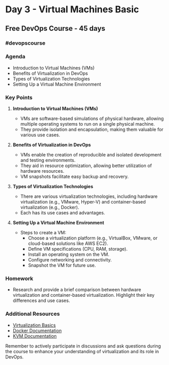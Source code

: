 # Day 3 - Virtual Machines Basic
## Free DevOps Course - 45 days
### #devopscourse

### Agenda
- Introduction to Virtual Machines (VMs)
- Benefits of Virtualization in DevOps
- Types of Virtualization Technologies
- Setting Up a Virtual Machine Environment

### Key Points
1. **Introduction to Virtual Machines (VMs)**
   - VMs are software-based simulations of physical hardware, allowing multiple operating systems to run on a single physical machine.
   - They provide isolation and encapsulation, making them valuable for various use cases.

2. **Benefits of Virtualization in DevOps**
   - VMs enable the creation of reproducible and isolated development and testing environments.
   - They aid in resource optimization, allowing better utilization of hardware resources.
   - VM snapshots facilitate easy backup and recovery.

3. **Types of Virtualization Technologies**
   - There are various virtualization technologies, including hardware virtualization (e.g., VMware, Hyper-V) and container-based virtualization (e.g., Docker).
   - Each has its use cases and advantages.

4. **Setting Up a Virtual Machine Environment**
   - Steps to create a VM:
     - Choose a virtualization platform (e.g., VirtualBox, VMware, or cloud-based solutions like AWS EC2).
     - Define VM specifications (CPU, RAM, storage).
     - Install an operating system on the VM.
     - Configure networking and connectivity.
     - Snapshot the VM for future use.

### Homework
- Research and provide a brief comparison between hardware virtualization and container-based virtualization. Highlight their key differences and use cases.

### Additional Resources
- [Virtualization Basics](https://docs.vmware.com/en/VMware-vSphere/7.0/com.vmware.vsphere.vcenterhost.doc/GUID-ED375B12-7D08-4B7E-81EE-DCE83E51B1AF.html)
- [Docker Documentation](https://docs.docker.com/get-started/overview/)
- [KVM Documentation](https://www.linux-kvm.org/page/Documents)

Remember to actively participate in discussions and ask questions during the course to enhance your understanding of virtualization and its role in DevOps.
